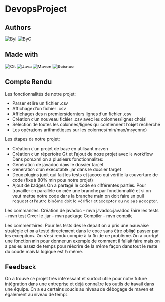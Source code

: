 # DevopsProject

## Authors
![ByI](https://badgen.net/badge/made%20by/Ivan/cyan)
![ByC](https://badgen.net/badge/made%20by/Corentin/cyan)

## Made with
![Git](https://img.shields.io/badge/GitHub-100000?style=for-the-badge&logo=github&logoColor=white)
![Java](https://img.shields.io/badge/Java-ED8B00?style=for-the-badge&logo=java&logoColor=white)
![Maven](https://badgen.net/badge/made%20with/maven/purple)
![Science](	http://ForTheBadge.com/images/badges/built-with-science.svg)






## Compte Rendu

Les fonctionnalités de notre projet:
- Parser et lire un fichier .csv
- Affichage d’un fichier .csv
- Affichages des n premiers/derniers lignes d’un fichier .csv
- Création d’un nouveau fichier .csv avec les colonnes/lignes choisi
- Sélection de toutes les colonnes/lignes qui contiennent l’objet recherché
- Les opérations arithmétiques sur les colonnes(min/max/moyenne)

Les étapes de notre projet:
- Création d’un projet de base en utilisant maven
- Création d’un répertoire Git et l’ajout de notre projet avec le workflow
Dans pom.xml on a plusieurs fonctionnalités:
 - Génération de javadoc dans le dossier target
 - Génération d’un exécutable .jar dans le dossier target
 - Deux plugins junit qui fait les tests et jacoco qui vérifie la couverture de code (fixe à 80% min pour notre projet)
 - Ajout de badges
On a partagé le code en différentes parties. Pour travailler en parallèle on crée une branche par fonctionnalité et si on veut mettre notre code dans la branche main on doit faire un pull request et l’autre binôme doit le vérifier et accepter ou ne pas accepter.

Les commandes:
Création de javadoc - mvn javadoc:javadoc
Faire les tests - mvn test
Créer le .jar - mvn package
Compiler - mvn compile

Les commentaires:
	Pour les tests des le depart on a pris une mauvaise stratégie et on a testé directement dans le code sans être obligé passer par les exceptions. On s’est rendu compte à la fin de ce problème. On a corrigé une fonction min pour donner un exemple de comment il fallait faire mais on a pas eu assez de temps pour réécrire de la même façon dans tout le reste du coude mais la logique est la même.




## Feedback
On a trouvé ce projet très intéressant et surtout utile pour notre future intégration dans une entreprise et déjà connaître les outils de travail dans une équipe.
On a eu certains soucis au niveau de débogage de maven et également au niveau de temps.

